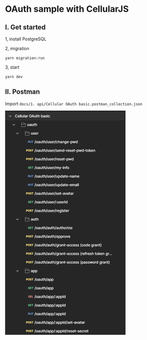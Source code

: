 # OAuth sample with CellularJS

## I. Get started
1, install PostgreSQL

2, migration
```
yarn migration:run
```

3, start
```
yarn dev
```

## II. Postman
Import `docs/1. api/Cellular OAuth basic.postman_collection.json`

![alt text](https://github.com/cellularjs/oauth-sample/blob/master/imgs/postman.png?raw=true)